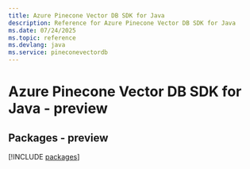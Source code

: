 ```yaml
---
title: Azure Pinecone Vector DB SDK for Java
description: Reference for Azure Pinecone Vector DB SDK for Java
ms.date: 07/24/2025
ms.topic: reference
ms.devlang: java
ms.service: pineconevectordb
---
```

# Azure Pinecone Vector DB SDK for Java - preview
## Packages - preview
[!INCLUDE [packages](pinecone-vector-db-index.md)]